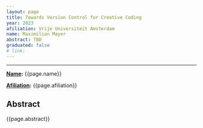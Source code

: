 ```yaml
---
layout: page
title: Towards Version Control for Creative Coding
year: 2023
afiliation: Vrije Universiteit Amsterdam
name: Maximilian Mayer
abstract: TBD
graduated: false
# link:
---
```


---
**[Name](#):** {{page.name}}

**[Afiliation](#):** {{page.afiliation}}

<!-- **[Thesis](#):** [PDF]({{page.link}}){:target="_blank"} -->

## Abstract

{{page.abstract}}